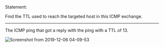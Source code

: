 Statement:

Find the TTL used to reach the targeted host in this ICMP exchange.

--------------------------------------------------------------------------------

The ICMP ping that got a reply with the ping with a TTL of 13.

![Screenshot from 2019-12-06 04-09-53](https://user-images.githubusercontent.com/46513413/71761111-50462300-2e95-11ea-9d37-ab75d3a20d86.png)
